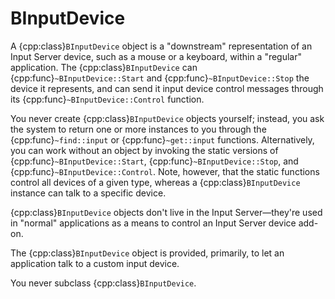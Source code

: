 # BInputDevice

A {cpp:class}`BInputDevice` object is a "downstream" representation of an
Input Server device, such as a mouse or a keyboard, within a "regular"
application. The {cpp:class}`BInputDevice` can
{cpp:func}`~BInputDevice::Start` and {cpp:func}`~BInputDevice::Stop` the
device it represents, and can send it input device control messages through
its {cpp:func}`~BInputDevice::Control` function.

You never create {cpp:class}`BInputDevice` objects yourself; instead, you
ask the system to return one or more instances to you through the
{cpp:func}`~find::input` or {cpp:func}`~get::input` functions.
Alternatively, you can work without an object by invoking the static
versions of {cpp:func}`~BInputDevice::Start`,
{cpp:func}`~BInputDevice::Stop`, and {cpp:func}`~BInputDevice::Control`.
Note, however, that the static functions control all devices of a given
type, whereas a {cpp:class}`BInputDevice` instance can talk to a specific
device.

{cpp:class}`BInputDevice` objects don't live in the Input Server—they're
used in "normal" applications as a means to control an Input Server device
add-on.

The {cpp:class}`BInputDevice` object is provided, primarily, to let an
application talk to a custom input device.

You never subclass {cpp:class}`BInputDevice`.
